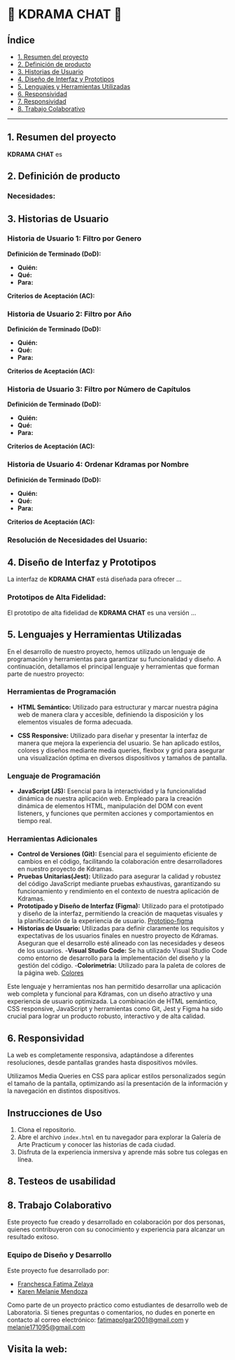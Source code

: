 # 🌸 KDRAMA CHAT 🌸

## Índice

- [1. Resumen del proyecto](#1-resumen-del-proyecto)
- [2. Definición de producto](#2-definición-de-producto)
- [3. Historias de Usuario](#3-historias-de-usuario)
- [4. Diseño de Interfaz y Prototipos](#5-diseño-de-interfaz-y-prototipos)
- [5. Lenguajes y Herramientas Utilizadas](#6-lenguajes-y-herramientas-utilizadas)
- [6. Responsividad](#7-responsividad)
- [7. Responsividad](#7-responsividad)
- [8. Trabajo Colaborativo](#8-trabajo-colaborativo)


---

## 1. Resumen del proyecto

**KDRAMA CHAT** es 

## 2. Definición de producto


### Necesidades:


## 3. Historias de Usuario

### Historia de Usuario 1: Filtro por Genero

**Definición de Terminado (DoD):**

- **Quién:** 
- **Qué:** 
- **Para:** 

**Criterios de Aceptación (AC):**


### Historia de Usuario 2: Filtro por Año

**Definición de Terminado (DoD):**

- **Quién:** 
- **Qué:** 
- **Para:** 

**Criterios de Aceptación (AC):**


### Historia de Usuario 3: Filtro por Número de Capítulos

**Definición de Terminado (DoD):**

- **Quién:** 
- **Qué:** 
- **Para:** 

**Criterios de Aceptación (AC):**


### Historia de Usuario 4: Ordenar Kdramas por Nombre

**Definición de Terminado (DoD):**

- **Quién:**
- **Qué:** 
- **Para:** 

**Criterios de Aceptación (AC):**


### Resolución de Necesidades del Usuario:


## 4. Diseño de Interfaz y Prototipos

La interfaz de **KDRAMA CHAT** está diseñada para ofrecer ...

### Prototipos de Alta Fidelidad:

El prototipo de alta fidelidad de **KDRAMA CHAT** es una versión ...


## 5. Lenguajes y Herramientas Utilizadas

En el desarrollo de nuestro proyecto, hemos utilizado un lenguaje de programación y herramientas para garantizar su funcionalidad y diseño. A continuación, detallamos el principal lenguaje y herramientas que forman parte de nuestro proyecto:

### Herramientas de Programación

- **HTML Semántico:** Utilizado para estructurar y marcar nuestra página web de manera clara y accesible, definiendo la disposición y los elementos visuales de forma adecuada.

- **CSS Responsive:** Utilizado para diseñar y presentar la interfaz de manera que mejora la experiencia del usuario. Se han aplicado estilos, colores y diseños mediante media queries, flexbox y grid para asegurar una visualización óptima en diversos dispositivos y tamaños de pantalla.

### Lenguaje de Programación

- **JavaScript (JS):** Esencial para la interactividad y la funcionalidad dinámica de nuestra aplicación web. Empleado para la creación dinámica de elementos HTML, manipulación del DOM con event listeners, y funciones que permiten acciones y comportamientos en tiempo real.

### Herramientas Adicionales

- **Control de Versiones (Git):** Esencial para el seguimiento eficiente de cambios en el código, facilitando la colaboración entre desarrolladores en nuestro proyecto de Kdramas.
- **Pruebas Unitarias(Jest):** Utilizado para asegurar la calidad y robustez del código JavaScript mediante pruebas exhaustivas, garantizando su funcionamiento y rendimiento en el contexto de nuestra aplicación de Kdramas.
- **Prototipado y Diseño de Interfaz (Figma):** Utilizado para el prototipado y diseño de la interfaz, permitiendo la creación de maquetas visuales y la planificación de la experiencia de usuario. [Prototipo-figma](https://www.figma.com/design/FTDSJu9RwT1XYvCmNSnuVO/KDRAMA-DATABASE?node-id=0-1&t=rOTVIOuAeiHudXf6-1)
- **Historias de Usuario:** Utilizadas para definir claramente los requisitos y expectativas de los usuarios finales en nuestro proyecto de Kdramas. Aseguran que el desarrollo esté alineado con las necesidades y deseos de los usuarios. -**Visual Studio Code:** Se ha utilizado Visual Studio Code como entorno de desarrollo para la implementación del diseño y la gestión del código. -**Colorimetria:** Utilizado para la paleta de colores de la página web. [Colores](https://webgradients.com/)

Este lenguaje y herramientas nos han permitido desarrollar una aplicación web completa y funcional para Kdramas, con un diseño atractivo y una experiencia de usuario optimizada. La combinación de HTML semántico, CSS responsive, JavaScript y herramientas como Git, Jest y Figma ha sido crucial para lograr un producto robusto, interactivo y de alta calidad.

## 6. Responsividad

La web es completamente responsiva, adaptándose a diferentes resoluciones, desde pantallas grandes hasta dispositivos móviles.

Utilizamos Media Queries en CSS para aplicar estilos personalizados según el tamaño de la pantalla, optimizando así la presentación de la información y la navegación en distintos dispositivos.

## Instrucciones de Uso

1. Clona el repositorio.
2. Abre el archivo `index.html` en tu navegador para explorar la Galería de Arte Practicum y conocer las historias de cada ciudad.
3. Disfruta de la experiencia inmersiva y aprende más sobre tus colegas en línea.

## 8. Testeos de usabilidad

## 8. Trabajo Colaborativo

Este proyecto fue creado y desarrollado en colaboración por dos personas, quienes contribuyeron con su conocimiento y experiencia para alcanzar un resultado exitoso.

### Equipo de Diseño y Desarrollo

Este proyecto fue desarrollado por:

- [Franchesca Fatima Zelaya](https://github.com/FranchescaF)
- [Karen Melanie Mendoza](https://github.com/Karen17Mendoza)

Como parte de un proyecto práctico como estudiantes de desarrollo web de Laboratoria. Si tienes preguntas o comentarios, no dudes en ponerte en contacto al correo electrónico: fatimapolgar2001@gmail.com y melanie171095@gmail.com

## Visita la web:

